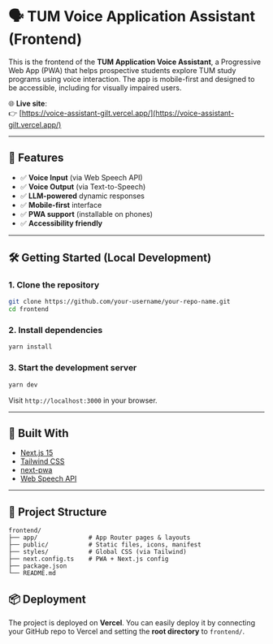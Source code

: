 # 🗣️ TUM Voice Application Assistant (Frontend)

This is the frontend of the **TUM Application Voice Assistant**, a Progressive Web App (PWA) that helps prospective students explore TUM study programs using voice interaction. The app is mobile-first and designed to be accessible, including for visually impaired users.

🌐 **Live site**:  
👉 [https://voice-assistant-gilt.vercel.app/](https://voice-assistant-gilt.vercel.app/)

---

## 🚀 Features

- ✅ **Voice Input** (via Web Speech API)
- ✅ **Voice Output** (via Text-to-Speech)
- ✅ **LLM-powered** dynamic responses
- ✅ **Mobile-first** interface
- ✅ **PWA support** (installable on phones)
- ✅ **Accessibility friendly**

---

## 🛠️ Getting Started (Local Development)

### 1. Clone the repository

```bash
git clone https://github.com/your-username/your-repo-name.git
cd frontend
```

### 2. Install dependencies

```bash
yarn install
```

### 3. Start the development server

```bash
yarn dev
```

Visit `http://localhost:3000` in your browser.

---

## 🧱 Built With

* [Next.js 15](https://nextjs.org/)
* [Tailwind CSS](https://tailwindcss.com/)
* [next-pwa](https://github.com/shadowwalker/next-pwa)
* [Web Speech API](https://developer.mozilla.org/en-US/docs/Web/API/Web_Speech_API)

---

## 📁 Project Structure

```
frontend/
├── app/              # App Router pages & layouts
├── public/           # Static files, icons, manifest
├── styles/           # Global CSS (via Tailwind)
├── next.config.ts    # PWA + Next.js config
├── package.json
└── README.md
```

## 📦 Deployment

The project is deployed on **Vercel**. You can easily deploy it by connecting your GitHub repo to Vercel and setting the **root directory** to `frontend/`.
